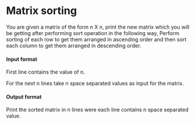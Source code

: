 # Matrix sorting

You are given a matrix of the form n X n, print the new matrix which you will be
getting after performing sort operation in the following way, Perform sorting of
each row to get them arranged in ascending order and then sort each column to
get them arranged in descending order.

#### Input format

First line contains the value of n.

For the next n lines take n space separated values as input for the matrix.

#### Output format

Print the sorted matrix in n lines were each line contains
n space separated value.
